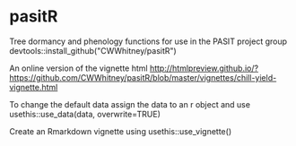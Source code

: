 # pasitR
Tree dormancy and phenology functions for use in the PASIT project group
devtools::install_github("CWWhitney/pasitR")

An online version of the vignette html http://htmlpreview.github.io/?https://github.com/CWWhitney/pasitR/blob/master/vignettes/chill-yield-vignette.html

To change the default data assign the data to an r object and use
usethis::use_data(data, overwrite=TRUE)

Create an Rmarkdown vignette using 
usethis::use_vignette()
